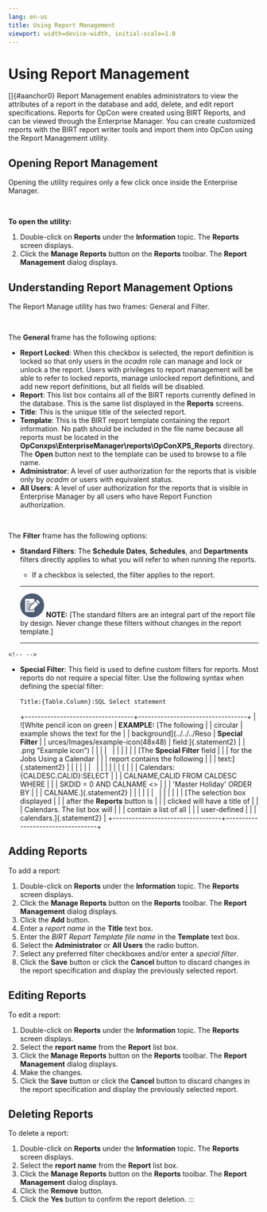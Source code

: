 ```yaml
---
lang: en-us
title: Using Report Management
viewport: width=device-width, initial-scale=1.0
---
```


# Using Report Management

[]{#aanchor0} Report Management enables administrators to view the attributes of a report in the database and add, delete, and edit report
specifications. Reports for OpCon were
created using BIRT Reports, and can be viewed through the Enterprise
Manager. You can create customized reports with the BIRT report writer
tools and import them into OpCon using the
Report Management utility.

## Opening Report Management

Opening the utility requires only a few click once inside the Enterprise
Manager.

 

**To open the utility:**

1.  Double-click on **Reports** under the **Information** topic. The
    **Reports** screen displays.
2.  Click the **Manage Reports** button on the **Reports** toolbar. The
    **Report Management** dialog displays.

## Understanding Report Management Options

The Report Manage utility has two frames: General and Filter.

 

The **General** frame has the following options:

-   **Report Locked**: When this checkbox is selected, the report
    definition is locked so that only users in the *ocadm* role can
    manage and lock or unlock a the report. Users with privileges to
    report management will be able to refer to locked reports, manage
    unlocked report definitions, and add new report definitions, but all
    fields will be disabled.
-   **Report**: This list box contains all of the BIRT reports currently
    defined in the database. This is the same list displayed in the
    **Reports** screens.
-   **Title**: This is the unique title of the selected report.
-   **Template**: This is the BIRT report template containing the report
    information. No path should be included in the file name because all
    reports must be located in the
    **OpConxps\\EnterpriseManager\\reports\\OpConXPS_Reports**
    directory. The **Open** button next to the template can be used to
    browse to a file name.
-   **Administrator**: A level of user authorization for the reports
    that is visible only by *ocadm* or users with equivalent status.
-   **All Users**: A level of user authorization for the reports that is
    visible in Enterprise Manager by all users who have Report Function
    authorization.



 

The **Filter** frame has the following options:

-   **Standard Filters**: The **Schedule Dates**, **Schedules**, and
    **Departments** filters directly applies to what you will refer to
    when running the reports.
    -   If a checkbox is selected, the filter applies to the report.

      -------------------------------------------------------------------------------------------------------------------------------- --------------------------------------------------------------------------------------------------------------------------------------------------------------------
      ![White pencil/paper icon on gray circular background](../../../Resources/Images/note-icon(48x48).png "Note icon")   **NOTE:** [The standard filters are an integral part of the report file by design. Never change these filters without changes in the report template.]
      -------------------------------------------------------------------------------------------------------------------------------- --------------------------------------------------------------------------------------------------------------------------------------------------------------------

```{=html}
<!-- -->
```
-   **Special Filter**: This field is used to define custom filters for
    reports. Most reports do not require a special filter. Use the
    following syntax when defining the special filter:

    ``` {xml:space="preserve"}
    Title:{Table.Column}:SQL Select statement
    ```

    +----------------------------------+----------------------------------+
    | ![White pencil icon on green     | **EXAMPLE:** [The following      |     | circular                         | example shows the text for the   |
    | background](../../../Reso        | **Special Filter**               |
    | urces/Images/example-icon(48x48) | field:]{.statement2}             |
    | .png "Example icon") |                                  |
    |                                  |                                  |
    |                                  |                                  |
    |                                  | [The **Special Filter** field    |     |                                  | for the Jobs Using a Calendar    |
    |                                  | report contains the following    |
    |                                  | text:]{.statement2}              |
    |                                  |                                  |
    |                                  |                                  |
    |                                  |                                  |
    |                                  | [                                |     |                                  | Calendars:{CALDESC.CALID}:SELECT |
    |                                  | CALNAME,CALID FROM CALDESC WHERE |
    |                                  | SKDID = 0 AND CALNAME \<\>       |
    |                                  | \'Master Holiday\' ORDER BY      |
    |                                  | CALNAME.]{.statement2}           |
    |                                  |                                  |
    |                                  |                                  |
    |                                  |                                  |
    |                                  | [The selection box displayed     |     |                                  | after the **Reports** button is  |
    |                                  | clicked will have a title of     |
    |                                  | Calendars. The list box will     |
    |                                  | contain a list of all            |
    |                                  | user-defined                     |
    |                                  | calendars.]{.statement2}         |
    +----------------------------------+----------------------------------+



## Adding Reports

To add a report:

1.  Double-click on **Reports** under the **Information** topic. The
    **Reports** screen displays.
2.  Click the **Manage Reports** button on the **Reports** toolbar. The
    **Report Management** dialog displays.
3.  Click the **Add** button.
4.  Enter a *report name* in the **Title** text box.
5.  Enter the *BIRT Report Template file name* in the **Template** text
    box.
6.  Select the **Administrator** or **All Users** the radio button.
7.  Select any preferred filter checkboxes and/or enter a *special
    filter*.
8.  Click the **Save** button or click the **Cancel** button to discard
    changes in the report specification and display the previously
    selected report.

## Editing Reports

To edit a report:

1.  Double-click on **Reports** under the **Information** topic. The
    **Reports** screen displays.
2.  Select the **report name** from the **Report** list box.
3.  Click the **Manage Reports** button on the **Reports** toolbar. The
    **Report Management** dialog displays.
4.  Make the changes.
5.  Click the **Save** button or click the **Cancel** button to discard
    changes in the report specification and display the previously
    selected report.

## Deleting Reports

To delete a report:

1.  Double-click on **Reports** under the **Information** topic. The
    **Reports** screen displays.
2.  Select the **report name** from the **Report** list box.
3.  Click the **Manage Reports** button on the **Reports** toolbar. The
    **Report Management** dialog displays.
4.  Click the **Remove** button.
5.  Click the **Yes** button to confirm the report deletion.
:::

 

